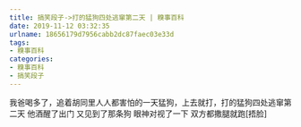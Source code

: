 ```yaml
---
title: 搞笑段子->打的猛狗四处逃窜第二天 | 糗事百科
date: 2019-11-12 03:32:35
urlname: 18656179d7956cabb2dc87faec03e33d
tags: 
- 糗事百科
categories:
- 糗事百科
- 搞笑段子
---
```

我爸喝多了，追着胡同里人人都害怕的一天猛狗，上去就打，打的猛狗四处逃窜第二天  他酒醒了出门  又见到了那条狗  眼神对视了一下  双方都撒腿就跑[捂脸]


